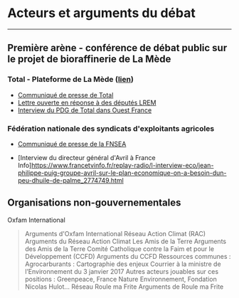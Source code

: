 # Acteurs et arguments du débat
-------------------------------

## Première arène - conférence de débat public sur le projet de bioraffinerie de La Mède

### Total - Plateforme de La Mède ([lien](https://www.lamede.total.fr/))
- [Communiqué de presse de Total](https://www.lamede.total.fr/sites/shared/lamede/files/atoms/files/total_sengage_pour_une_diversification_responsable_des_approvisionnements.pdf)
- [Lettre ouverte en réponse à des députés LREM](https://www.lamede.total.fr/sites/shared/lamede/files/atoms/files/lettre_ouverte_de_patrick_pouyanne_aux_deputes_lrem.pdf)
- [Interview du PDG de Total dans Ouest France](https://www.ouest-france.fr/economie/energie/huile-de-palme-notre-projet-de-la-mede-evolue-tous-les-jours-dit-le-pdg-de-total-5817405)

### Fédération nationale des syndicats d'exploitants agricoles
- [Communiqué de presse de la FNSEA](media/fnsealamede.pdf)


- [Interview du directeur général d'Avril à France Info]https://www.francetvinfo.fr/replay-radio/l-interview-eco/jean-philippe-puig-groupe-avril-sur-le-plan-economique-on-a-besoin-dun-peu-dhuile-de-palme_2774749.html

## Organisations non-gouvernementales 
Oxfam International
> Arguments d'Oxfam International
Réseau Action Climat (RAC) 
> Arguments du Réseau Action Climat
Les Amis de la Terre
> Arguments des Amis de la Terre
Comité Catholique contre la Faim et pour le Développement (CCFD)
> Arguments du CCFD
Ressources communes :
> Agrocarburants : Cartographie des enjeux
> Courrier à la ministre de l’Environnement du 3 janvier 2017
Autres acteurs jouables sur ces positions : Greenpeace, France Nature Environnement, Fondation Nicolas Hulot…
Réseau Roule ma Frite
> Arguments de Roule ma Frite
